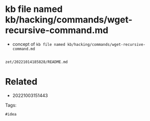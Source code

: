 # kb file named kb/hacking/commands/wget-recursive-command.md

- concept of `kb file named kb/hacking/commands/wget-recursive-command.md`

```
```

` zet/20221014185828/README.md `

# Related

- 20221003151443

Tags:

    #idea
